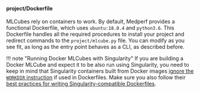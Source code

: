 #### project/Dockerfile

MLCubes rely on containers to work. By default, Medperf provides a functional Dockerfile, which uses `ubuntu:18.0.4` and `python3.6`. This Dockerfile handles all the required procedures to install your project and redirect commands to the `project/mlcube.py` file. You can modify as you see fit, as long as the entry point behaves as a CLI, as described before.

!!! note "Running Docker MLCubes with Singularity"
    If you are building a Docker MLCube and expect it to be also run using Singularity, you need to keep in mind that Singularity containers built from Docker images [ignore the `WORKDIR` instruction](https://github.com/apptainer/singularity/issues/380) if used in Dockerfiles. Make sure you also follow their [best practices for writing Singularity-compatible Dockerfiles](https://docs.sylabs.io/guides/3.10/user-guide/singularity_and_docker.html#best-practices-for-docker-singularityce-compatibility).
